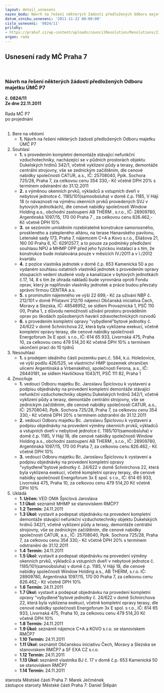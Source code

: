 ```yaml
---
layout: detail_usneseni
nazev_bodu: Návrh na řešení některých žádostí předložených Odboru majetku ÚMČ P7
datum_vzniku_usneseni: '2011-11-22 00:00:00'
cislo_usneseni: '0824/11'
prilohy:
- https://praha7.cz/wp-content/uploads/councilResolution/Resolutions/21201/54-11-skmbt_60011111508050.tif
organ: rada
---
```

<div id="ucUsn_pList" class="usn">
	<span><h2>Usnesení rady MČ Praha 7 </h2>
<br></span><div class="standBody">
<span><h3>Návrh na řešení některých žádostí předložených Odboru majetku ÚMČ P7</h3></span><div class="center">
		<strong>č. 0824/11</strong><br>
	</div>
<div class="center">
		<strong>Ze dne 22.11.2011</strong><br><br>
	</div>Rada MČ P7<br> po projednání<br><br><ol>
<li>Bere na vědomí<ul><li>
<strong>1.</strong> Návrh na řešení některých žádostí předložených Odboru majetku ÚMČ P7</li></ul>
</li>
<li>Souhlasí<ul>
<li>
<strong>1.</strong> s provedením kompletní demontáže stávající nefunkční vzduchotechniky, nacházející se v půdních prostorách objektu Dukelských hrdinů 342/1,  včetně vyklizení půdy a terasy,  demontáže centrální strojovny, vše se zednickým začištěním, dle cenové nabídky společnosti CATUR, a.s., IČ: 25708040,  Pplk. Sochora 725/28, Praha 7, za celkovou cenu 354 330,- Kč včetně DPH 20% s termínem odstranění do 31.12.2011</li>
<li>
<strong>2.</strong> s výměnou okenních prvků, výkladců a vstupních dveří v nebytové jednotce  č. 1185/101(samoobsluha) v domě č.p. 1185,  V Háji 18 (v návaznosti na výměnu okenních prvků provedených SVJ v bytových jednotkách), dle cenové nabídky společnosti Window Holding a.s., obchodní zastoupení  AB THERM , s.r.o.,  IČ: 28909780,  Argentinská 1097/15, 170 00 Praha 7 , za celkovou cenu  826.462,- Kč včetně DPH 10%</li>
<li>
<strong>3.</strong> se sezónním umístěním rozebíratelné konstrukce samonosného, proskleného a zatepleného altánu,  na terase Hanavského pavilonu, Letenské sady 173, Praha 7, nájemcem C+A a Kovo s.r.o., Eliášova 21, 160 00 Praha 6, IČ: 62912577, a to pouze za podmínky předložení souhlasu  NPÚ a MHMP OPP před jeho fyzickou instalací a s tím, že konstrukce bude instalována pouze v měsících IV./2011 a v I./2012 kvartálu</li>
<li>
<strong>4.</strong> z pozice vlastníka jednotek v domě č.p. 653 Kamenická 50 a po vydaném souhlasu ostatních vlastníků jednotek s provedením opravy stoupacích vedení studené vody a kanalizace v bytových jednotkách č.17, 14, 8 s tím že  úhrada nákladů bude vyrovnána oproti Fondu oprav, který je naplňován vlastníky jednotek a práce budou převzaty správní firmou CENTRA a.s.</li>
<li>
<strong>5.</strong> s prominutím  nájemného ve výši 22 699,- Kč za užívání NBP č. 212/101 v domě Přístavní 212/10 nájemci Občanská iniciativa Čech, Moravy a Slezska, IČ: 48548952, se sídlem Provaznická 1, PSČ 110 00, Praha 1, z důvodu nemožnosti užívání prostoru prováděním oprav po škodách způsobených havárií zdravotechnických rozvodů</li>
<li>
<strong>6.</strong> s provedením kompletní opravy "vybydlené"bytové jednotky č. 24/622 v domě Schnirchova 22, která byla vyklizena exekucí, včetně kompletní opravy terasy, dle cenové nabídky společnosti  Energoforum 3x E spol. s r.o.,  IČ: 614 65 933, Livornská 475, Praha 10, za celkovou cenu 479 514,20 Kč včetně DPH 10% s termínem ukončení prací do 10 týdnů</li>
</ul>
</li>
<li>Nesouhlasí<ul><li>
<strong>1.</strong> s prodejem ideálního části pozemku parc.č. 584, k.ú. Holešovice, ve výši podílu 426/525, ve vlastnictví HMP (pozemek ohraničen ulicemi Argentinská a Vrbenského), společnosti Ferona, a.s., IČ: 26440181, se sídlem Havlíčkova 1043/11, PSČ 111 82, Praha 1</li></ul>
</li>
<li>Zmocňuje<ul>
<li>
<strong>1.</strong> vedoucí Odboru majetku Bc. Jaroslavu Špiclovou k vystavení a podpisu objednávky na provedení kompletní demontáže stávající nefunkční vzduchotechniky objektu Dukelských hrdinů 342/1,  včetně vyklizení půdy a terasy,  demontáže centrální strojovny, vše se zednickým začištěním, dle cenové nabídky společnosti CATUR, a.s., IČ: 25708040, Pplk. Sochora 725/28, Praha 7, za celkovou cenu 354 330,- Kč včetně DPH 20% s termínem odstranění do 31.12.2011</li>
<li>
<strong>2.</strong> vedoucí Odboru majetku Bc. Jaroslavu Špiclovou k vystavení a podpisu objednávky na provedení výměny okenních prvků, výkladců a vstupních dveří v nebytové jednotce  č. 1185/101(samoobsluha) v domě č.p. 1185,  V Háji 18, dle cenové nabídky společnosti Window Holding a.s., obchodní zastoupení  AB THERM , s.r.o., IČ: 28909780, Argentinská 1097/15, 170 00 Praha 7, za celkovou cenu 826.462,- Kč včetně DPH 10% </li>
<li>
<strong>3.</strong> vedoucí Odboru majetku Bc. Jaroslavu Špiclovou k vystavení a podpisu objednávky na provedení kompletní opravy "vybydlené"bytové jednotky č. 24/622 v domě Schnirchova 22, která byla vyklizena exekucí, včetně kompletní opravy terasy, dle cenové nabídky společnosti  Energoforum 3x E spol. s r.o.,   IČ: 614 65 933, Livornská 475, Praha 10, za celkovou cenu 479 514,20 Kč včetně DPH 10% </li>
</ul>
</li>
<li>Ukládá<ul>
<li>
<strong>1. Určen: </strong>VED OMA Špiclová Jaroslava</li>
<li>
<strong>1.1 Úkol: </strong>seznámit MHMP se stanoviskem RMČP7</li>
<li>
<strong>1.2 Termín: </strong>24.11.2011</li>
<li>
<strong>1.3 Úkol: </strong>vystavit a podepsat objednávku na provedení kompletní demontáže stávající nefunkční vzduchotechniky objektu Dukelských hrdinů 342/1,  včetně vyklizení půdy a terasy,  demontáže centrální strojovny, vše se zednickým začištěním, dle cenové nabídky společnosti CATUR, a.s., IČ: 25708040, Pplk. Sochora 725/28, Praha 7, za celkovou cenu 354 330,- Kč včetně DPH 20% s termínem odstranění do 31.12.2011</li>
<li>
<strong>1.4 Termín: </strong>24.11.2011</li>
<li>
<strong>1.5 Úkol: </strong>vystavit a podepsat objednávku na provedení výměny okenních prvků, výkladců a vstupních dveří v nebytové jednotce  č. 1185/101(samoobsluha) v domě č.p. 1185,  V Háji 18, dle cenové nabídky společnosti Window Holding a.s., AB THERM, s.r.o. IČ: 28909780,  Argentinská 1097/15,  170 00 Praha 7, za celkovou cenu 826.462,- Kč včetně DPH 10% </li>
<li>
<strong>1.6 Termín: </strong>24.11.2011</li>
<li>
<strong>1.7 Úkol: </strong>vystavit a podepsat objednávku na provedení kompletní opravy "vybydlené"bytové jednotky č. 24/622 v domě Schnirchova 22, která byla vyklizena exekucí, včetně kompletní opravy terasy, dle cenové nabídky společnosti  Energoforum 3x E spol. s r.o., IČ: 614 65 933, Livornská 475, Praha 10, za celkovou cenu 479 514,20 Kč včetně DPH 10%</li>
<li>
<strong>1.8 Termín: </strong>24.11.2011</li>
<li>
<strong>1.9 Úkol: </strong>seznámit nájemce  C+A a KOVO s.r.o. se stanoviskem RMČP7</li>
<li>
<strong>1.10 Termín: </strong>24.11.2011</li>
<li>
<strong>1.11 Úkol: </strong>seznámit Občanskou iniciativu Čech, Moravy a Slezska se stanoviskem RMČP7 a SF EXA CZ s.r.o. </li>
<li>
<strong>1.12 Termín: </strong>24.11.2011</li>
<li>
<strong>1.13 Úkol: </strong>seznámit vlastníka BJ č. 17 v domě č.p. 653 Kamenická 50 se stanoviskem RMČP7</li>
<li>
<strong>1.14 Termín: </strong>24.11.2011</li>
</ul>
</li>
</ol>starosta Městské části Praha 7: Marek Ječmének<br>zástupce starosty Městské části Praha 7: Daniel Štěpán 
</div>
</div>